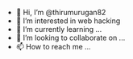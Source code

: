 - 👋 Hi, I’m @thirumurugan82
- 👀 I’m interested in web hacking
- 🌱 I’m currently learning ...
- 💞️ I’m looking to collaborate on ...
- 📫 How to reach me ...

<!---
thirumurugan82/thirumurugan82 is a ✨ special ✨ repository because its `README.md` (this file) appears on your GitHub profile.
You can click the Preview link to take a look at your changes.
--->
